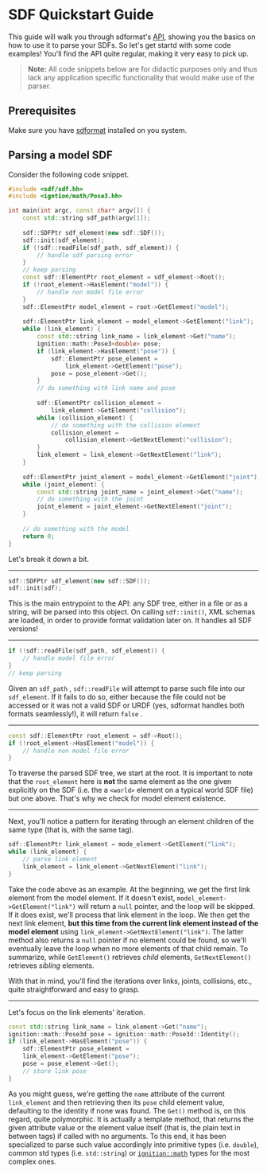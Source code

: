 # SDF Quickstart Guide

This guide will walk you through sdformat's [API](http://sdformat.org/api), showing you the basics on how to use it to parse your SDFs. So let's get startd with some code examples! You'll find the API quite regular, making it very easy to pick up.

> **Note:** All code snippets below are for didactic purposes only and thus lack any application specific functionality that would make use of the parser.

## Prerequisites

Make sure you have [sdformat](http://sdformat.org/tutorials?tut=install) installed on you system.

## Parsing a model SDF

Consider the following code snippet. 
```c++
#include <sdf/sdf.hh>
#include <igntion/math/Pose3.hh>

int main(int argc, const char* argv[]) {
	const std::string sdf_path(argv[1]);
	
	sdf::SDFPtr sdf_element(new sdf::SDF());
	sdf::init(sdf_element);
	if (!sdf::readFile(sdf_path, sdf_element)) {
		// handle sdf parsing error
	}
	// keep parsing
	const sdf::ElementPtr root_element = sdf_element->Root();
	if (!root_element->HasElement("model")) {
		// handle non model file error
	}
	sdf::ElementPtr model_element = root->GetElement("model");
	
	sdf::ElementPtr link_element = model_element->GetElement("link");
	while (link_element) {
		const std::string link_name = link_element->Get("name");
		ignition::math::Pose3<double> pose;
		if (link_element->HasElement("pose")) {
			sdf::ElementPtr pose_element = 
				link_element->GetElement("pose");
			pose = pose_element->Get();
		}
		// do something with link name and pose
		
		sdf::ElementPtr collision_element =
			link_element->GetElement("collision");
		while (collision_element) {
			// do something with the collision element
			collision_element = 
				collision_element->GetNextElement("collision");
		}
		link_element = link_element->GetNextElement("link");
	}
	
	sdf::ElementPtr joint_element = model_element->GetElement("joint");
	while (joint_element) {
		const std::string joint_name = joint_element->Get("name");
		// do something with the joint
		joint_element = joint_element->GetNextElement("joint");
	}
	
	// do something with the model
	return 0;
}
```

Let's break it down a bit.

----------------

```c++
sdf::SDFPtr sdf_element(new sdf::SDF());
sdf::init(sdf);
```

This is the main entrypoint to the API: any SDF tree, either in a file  or as a string, will be parsed into this object. On calling `sdf::init()`, XML schemas are loaded, in order to provide format validation later on. It handles all SDF versions!

----------------
  
```c++
if (!sdf::readFile(sdf_path, sdf_element)) {
	// handle model file error
}
// keep parsing
```

Given an `sdf_path` , `sdf::readFile` will attempt to parse such file into our `sdf_element`. If it fails to do so, either because the file could not be accessed or it was not a valid SDF or URDF (yes, sdformat handles both formats seamlessly!), it will return `false` . 

----------------

```c++
const sdf::ElementPtr root_element = sdf->Root();
if (!root_element->HasElement("model")) {
	// handle non model file error
}
```

To traverse the parsed SDF tree, we start at the root. It is important to note that the `root_element` here is **not** the same element as the one given explicitly on the SDF (i.e. the a `<world>` element on a typical world SDF file) but one above. That's why we check for model element existence.  

----------------

Next, you'll notice a pattern for iterating through an element children of the same type (that is, with the same tag).

```c++
sdf::ElementPtr link_element = mode_element->GetElement("link");
while (link_element) {
	// parse link element
	link_element = link_element->GetNextElement("link");
}
```
Take the code above as an example. At the beginning, we get the first link element from the model element.  If it doesn't exist, `model_element->GetElement("link")` will return a `null` pointer, and the loop will be skipped. If it does exist, we'll process that link element in the loop. We then get the next link element, **but this time from the current link element instead of the model element** using `link_element->GetNextElement("link")`. The latter method also returns a `null` pointer if no element could be found, so we'll eventually leave the loop when no more elements of that child remain. To summarize, while `GetElement()` retrieves *child* elements, `GetNextElement()` retrieves *sibling* elements.

With that in mind, you'll find the iterations over links, joints, collisions, etc., quite straightforward and easy to grasp.

----------------------
Let's focus on the link elements' iteration. 

```c++
const std::string link_name = link_element->Get("name");
ignition::math::Pose3d pose = ignition::math::Pose3d::Identity();
if (link_element->HasElement("pose")) {
	sdf::ElementPtr pose_element = 
	link_element->GetElement("pose");
	pose = pose_element->Get();
	// store link pose
}
```

As you might guess, we're getting the `name` attribute of the current `link_element` and then retrieving then its `pose` child element value, defaulting to the identity if none was found.  The `Get()` method is, on this regard, quite polymorphic. It is actually a template method, that returns the given attribute value or the element value itself (that is, the plain text in between tags) if called with no arguments. To this end, it has been specialized to parse such value accordingly into primitive types (i.e. `double`), common std types (i.e. `std::string`) or [`ignition::math`](http://ignitionrobotics.org/libraries/math) types for the most complex ones. 




